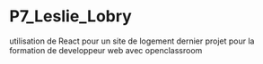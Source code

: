 # P7_Leslie_Lobry
utilisation de React pour un site de logement
dernier projet pour la formation de developpeur web avec openclassroom